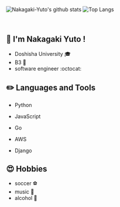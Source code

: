 <br>

![Nakagaki-Yuto's github stats](https://github-readme-stats.vercel.app/api?username=Nakagaki-Yuto&show_icons=true&theme=dark)
![Top Langs](https://github-readme-stats.vercel.app/api/top-langs/?username=Nakagaki-Yuto&theme=dark&langs_count=3)

<br>

## 👋 I'm Nakagaki Yuto !
* Doshisha University :mortar_board:
* B3 :boy:
* software engineer :octocat:


## :pencil2: Languages and Tools
* Python
* JavaScript
* Go

* AWS
* Django


## :heart_eyes: Hobbies
* soccer :soccer:
* music :guitar:
* alcohol :beers:







